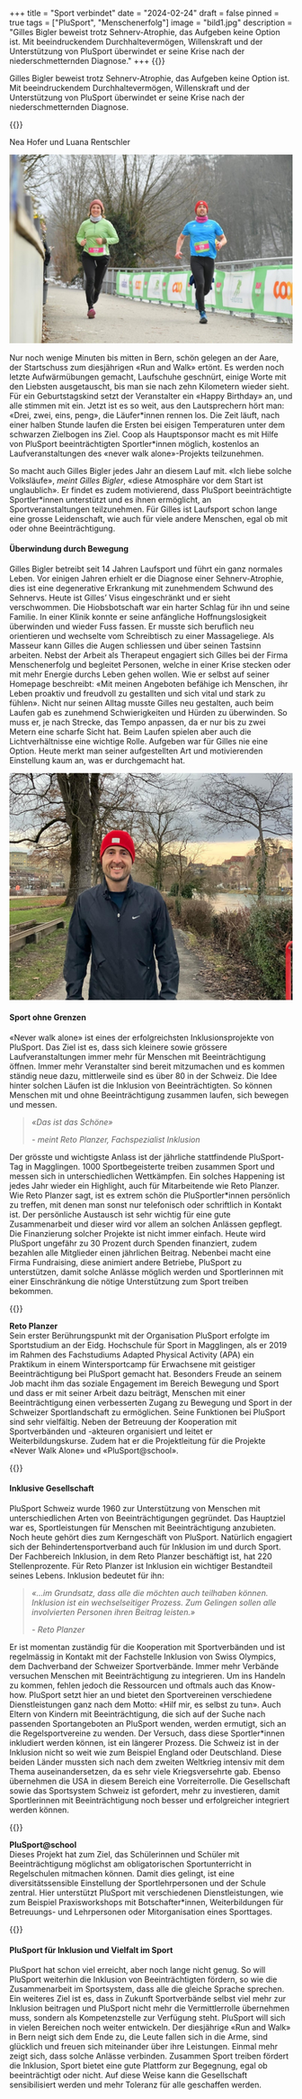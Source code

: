 +++
title = "Sport verbindet"
date = "2024-02-24"
draft = false
pinned = true
tags = ["PluSport", "Menschenerfolg"]
image = "bild1.jpg"
description = "Gilles Bigler beweist trotz Sehnerv-Atrophie, das Aufgeben keine Option ist. Mit beeindruckendem Durchhaltevermögen, Willenskraft und der Unterstützung von PluSport überwindet er seine Krise nach der niederschmetternden Diagnose."
+++
{{<lead>}}

Gilles Bigler beweist trotz Sehnerv-Atrophie, das Aufgeben keine Option ist. Mit beeindruckendem Durchhaltevermögen, Willenskraft und der Unterstützung von PluSport überwindet er seine Krise nach der niederschmetternden Diagnose.

{{</lead>}}

Nea Hofer und Luana Rentschler

![Verbunden mit der Natur: Gilles Bigler und seine Schwester am «Run and Walk» in Bern (Verfügbar unter https://trackmaxx.ch/ Stand 27.01.2024)](bild1.jpg "Verbunden mit der Natur")

Nur noch wenige Minuten bis mitten in Bern, schön gelegen an der Aare, der Startschuss zum diesjährigen «Run and Walk» ertönt. Es werden noch letzte Aufwärmübungen gemacht, Laufschuhe geschnürt, einige Worte mit den Liebsten ausgetauscht, bis man sie nach zehn Kilometern wieder sieht. Für ein Geburtstagskind setzt der Veranstalter ein «Happy Birthday» an, und alle stimmen mit ein. Jetzt ist es so weit, aus den Lautsprechern hört man: «Drei, zwei, eins, peng», die Läufer\*innen rennen los. Die Zeit läuft, nach einer halben Stunde laufen die Ersten bei eisigen Temperaturen unter dem schwarzen Zielbogen ins Ziel. Coop als Hauptsponsor macht es mit Hilfe von PluSport beeinträchtigten Sportler\*innen möglich, kostenlos an Laufveranstaltungen des «never walk alone»-Projekts teilzunehmen.

So macht auch Gilles Bigler jedes Jahr an diesem Lauf mit. «Ich liebe solche Volksläufe», *meint Gilles Bigler*, «diese Atmosphäre vor dem Start ist unglaublich». Er findet es zudem motivierend, dass PluSport beeinträchtigte Sportler*innen unterstützt und es ihnen ermöglicht, an Sportveranstaltungen teilzunehmen. Für Gilles ist Laufsport schon lange eine grosse Leidenschaft, wie auch für viele andere Menschen, egal ob mit oder ohne Beeinträchtigung.

#### Überwindung durch Bewegung

Gilles Bigler betreibt seit 14 Jahren Laufsport und führt ein ganz normales Leben. Vor einigen Jahren erhielt er die Diagnose einer Sehnerv-Atrophie, dies ist eine degenerative Erkrankung mit zunehmendem Schwund des Sehnervs. Heute ist Gilles’ Visus eingeschränkt und er sieht verschwommen.
Die Hiobsbotschaft war ein harter Schlag für ihn und seine Familie. In einer Klinik konnte er seine anfängliche Hoffnungslosigkeit überwinden und wieder Fuss fassen. Er musste sich beruflich neu orientieren und wechselte vom Schreibtisch zu einer Massageliege. Als Masseur kann Gilles die Augen schliessen und über seinen Tastsinn arbeiten. Nebst der Arbeit als Therapeut engagiert sich Gilles bei der Firma Menschenerfolg und begleitet Personen, welche in einer Krise stecken oder mit mehr Energie durchs Leben gehen wollen. Wie er selbst auf seiner Homepage beschreibt: «Mit meinen Angeboten befähige ich Menschen, ihr Leben proaktiv und freudvoll zu gestallten und sich vital und stark zu fühlen».
Nicht nur seinen Alltag musste Gilles neu gestalten, auch beim Laufen gab es zunehmend Schwierigkeiten und Hürden zu überwinden. So muss er, je nach Strecke, das Tempo anpassen, da er nur bis zu zwei Metern eine scharfe Sicht hat. Beim Laufen spielen aber auch die Lichtverhältnisse eine wichtige Rolle. 
Aufgeben war für Gilles nie eine Option. Heute merkt man seiner aufgestellten Art und motivierenden Einstellung kaum an, was er durchgemacht hat.

![Abendstimmung an der Aare - Gilles Bigler in seinem Training (Foto: Luana Rentschler)](whatsapp-bild-2024-02-24-um-18.05.18_e80faeea.jpg "Gilles Bigler")

#### Sport ohne Grenzen

«Never walk alone» ist eines der erfolgreichsten Inklusionsprojekte von PluSport. Das Ziel ist es, dass sich kleinere sowie grössere Laufveranstaltungen immer mehr für Menschen mit Beeinträchtigung öffnen. Immer mehr Veranstalter sind bereit mitzumachen und es kommen ständig neue dazu, mittlerweile sind es über 80 in der Schweiz. Die Idee hinter solchen Läufen ist die Inklusion von Beeinträchtigten. So können Menschen mit und ohne Beeinträchtigung zusammen laufen, sich bewegen und messen. 

> *«Das ist das Schöne»* 
>
> *\- meint Reto Planzer, Fachspezialist Inklusion*

Der grösste und wichtigste Anlass ist der jährliche stattfindende PluSport-Tag in Magglingen. 1000 Sportbegeisterte treiben zusammen Sport und messen sich in unterschiedlichen Wettkämpfen. Ein solches Happening ist jedes Jahr wieder ein Highlight, auch für Mitarbeitende wie Reto Planzer. Wie Reto Planzer sagt, ist es extrem schön die PluSportler*innen persönlich zu treffen, mit denen man sonst nur telefonisch oder schriftlich in Kontakt ist. Der persönliche Austausch ist sehr wichtig für eine gute Zusammenarbeit und dieser wird vor allem an solchen Anlässen gepflegt. Die Finanzierung solcher Projekte ist nicht immer einfach. Heute wird PluSport ungefähr zu 30 Prozent durch Spenden finanziert, zudem bezahlen alle Mitglieder einen jährlichen Beitrag. Nebenbei macht eine Firma Fundraising, diese animiert andere Betriebe, PluSport zu unterstützen, damit solche Anlässe möglich werden und Sportlerinnen mit einer Einschränkung die nötige Unterstützung zum Sport treiben bekommen.

{{<box>}}

**Reto Planzer** \
Sein erster Berührungspunkt mit der Organisation PluSport erfolgte im Sportstudium an der Eidg. Hochschule für Sport in Magglingen, als er 2019 im Rahmen des Fachstudiums Adapted Physical Activity (APA) ein Praktikum in einem Wintersportcamp für Erwachsene mit geistiger Beeinträchtigung bei PluSport gemacht hat. Besonders Freude an seinem Job macht ihm das soziale Engagement im Bereich Bewegung und Sport und dass er mit seiner Arbeit dazu beiträgt, Menschen mit einer Beeinträchtigung einen verbesserten Zugang zu Bewegung und Sport in der Schweizer Sportlandschaft zu ermöglichen. Seine Funktionen bei PluSport sind sehr vielfältig. Neben der Betreuung der Kooperation mit Sportverbänden und -akteuren organisiert und leitet er Weiterbildungskurse. Zudem hat er die Projektleitung für die Projekte «Never Walk Alone» und «PluSport@school».

{{</box>}}

#### Inklusive Gesellschaft

PluSport Schweiz wurde 1960 zur Unterstützung von Menschen mit unterschiedlichen Arten von Beeinträchtigungen gegründet. Das Hauptziel war es, Sportleistungen für Menschen mit Beeinträchtigung anzubieten. Noch heute gehört dies zum Kerngeschäft von PluSport. Natürlich engagiert sich der Behindertensportverband auch für Inklusion im und durch Sport. Der Fachbereich Inklusion, in dem Reto Planzer beschäftigt ist, hat 220 Stellenprozente. Für Reto Planzer ist Inklusion ein wichtiger Bestandteil seines Lebens. Inklusion bedeutet für ihn: 

> *«…im Grundsatz, dass alle die möchten auch teilhaben können. Inklusion ist ein wechselseitiger Prozess. Zum Gelingen sollen alle involvierten Personen ihren Beitrag leisten.»*
>
> *\- Reto Planzer*

Er ist momentan zuständig für die Kooperation mit Sportverbänden und ist regelmässig in Kontakt mit der Fachstelle Inklusion von Swiss Olympics, dem Dachverband der Schweizer Sportverbände. Immer mehr Verbände versuchen Menschen mit Beeinträchtigung zu integrieren. Um ins Handeln zu kommen, fehlen jedoch die Ressourcen und oftmals auch das Know-how. PluSport setzt hier an und bietet den Sportvereinen verschiedene Dienstleistungen ganz nach dem Motto: «Hilf mir, es selbst zu tun». Auch Eltern von Kindern mit Beeinträchtigung, die sich auf der Suche nach passenden Sportangeboten an PluSport wenden, werden ermutigt, sich an die Regelsportvereine zu wenden. Der Versuch, dass diese Sportler*innen inkludiert werden können, ist ein längerer Prozess. Die Schweiz ist in der Inklusion nicht so weit wie zum Beispiel England oder Deutschland. Diese beiden Länder mussten sich nach dem zweiten Weltkrieg intensiv mit dem Thema auseinandersetzen, da es sehr viele Kriegsversehrte gab. Ebenso übernehmen die USA in diesem Bereich eine Vorreiterrolle. 
Die Gesellschaft sowie das Sportsystem Schweiz ist gefordert, mehr zu investieren, damit Sportlerinnen mit Beeinträchtigung noch besser und erfolgreicher integriert werden können.

{{<box>}}

**PluSport@school** \
Dieses Projekt hat zum Ziel, das Schülerinnen und Schüler mit Beeinträchtigung möglichst am obligatorischen Sportunterricht in Regelschulen mitmachen können. Damit dies gelingt, ist eine diversitätssensible Einstellung der Sportlehrpersonen und der Schule zentral. Hier unterstützt PluSport mit verschiedenen Dienstleistungen, wie zum Beispiel Praxisworkshops mit Botschafter*innen, Weiterbildungen für Betreuungs- und Lehrpersonen oder Mitorganisation eines Sporttages.

{{</box>}}

#### PluSport für Inklusion und Vielfalt im Sport

PluSport hat schon viel erreicht, aber noch lange nicht genug. So will PluSport weiterhin die Inklusion von Beeinträchtigten fördern, so wie die Zusammenarbeit im Sportsystem, dass alle die gleiche Sprache sprechen. Ein weiteres Ziel ist es, dass in Zukunft Sportverbände selbst viel mehr zur Inklusion beitragen und PluSport nicht mehr die Vermittlerrolle übernehmen muss, sondern als Kompetenzstelle zur Verfügung steht. PluSport will sich in vielen Bereichen noch weiter entwickeln. 
Der diesjährige «Run and Walk» in Bern neigt sich dem Ende zu, die Leute fallen sich in die Arme, sind glücklich und freuen sich miteinander über ihre Leistungen. Einmal mehr zeigt sich, dass solche Anlässe verbinden. Zusammen Sport treiben fördert die Inklusion, Sport bietet eine gute Plattform zur Begegnung, egal ob beeinträchtigt oder nicht. Auf diese Weise kann die Gesellschaft sensibilisiert werden und mehr Toleranz für alle geschaffen werden.